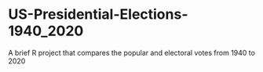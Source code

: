 # US-Presidential-Elections-1940_2020
A brief R project that compares the popular and electoral votes from 1940 to 2020
